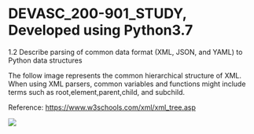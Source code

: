 # DEVASC_200-901_STUDY, Developed using Python3.7
1.2 Describe parsing of common data format (XML, JSON, and YAML) to Python data structures

The follow image represents the common hierarchical structure of XML.  When using XML parsers, common variables and functions might include terms such as root,element,parent,child, and subchild.

Reference: https://www.w3schools.com/xml/xml_tree.asp

<img src="https://www.w3schools.com/xml/nodetree.gif">

